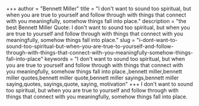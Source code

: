 +++
author = "Bennett Miller"
title = "I don't want to sound too spiritual, but when you are true to yourself and follow through with things that connect with you meaningfully, somehow things fall into place."
description = "the best Bennett Miller Quote: I don't want to sound too spiritual, but when you are true to yourself and follow through with things that connect with you meaningfully, somehow things fall into place."
slug = "i-dont-want-to-sound-too-spiritual-but-when-you-are-true-to-yourself-and-follow-through-with-things-that-connect-with-you-meaningfully-somehow-things-fall-into-place"
keywords = "I don't want to sound too spiritual, but when you are true to yourself and follow through with things that connect with you meaningfully, somehow things fall into place.,bennett miller,bennett miller quotes,bennett miller quote,bennett miller sayings,bennett miller saying,quotes, sayings,quote, saying, motivation"
+++
I don't want to sound too spiritual, but when you are true to yourself and follow through with things that connect with you meaningfully, somehow things fall into place.
